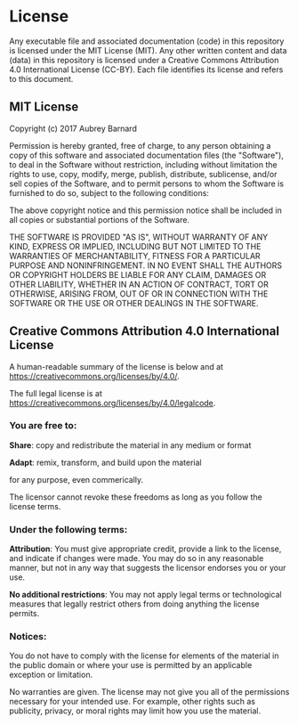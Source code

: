 License
=======

Any executable file and associated documentation (code) in this
repository is licensed under the MIT License (MIT).  Any other written
content and data (data) in this repository is licensed under a Creative
Commons Attribution 4.0 International License (CC-BY).  Each file
identifies its license and refers to this document.


MIT License
-----------

Copyright (c) 2017 Aubrey Barnard

Permission is hereby granted, free of charge, to any person obtaining a
copy of this software and associated documentation files (the
"Software"), to deal in the Software without restriction, including
without limitation the rights to use, copy, modify, merge, publish,
distribute, sublicense, and/or sell copies of the Software, and to
permit persons to whom the Software is furnished to do so, subject to
the following conditions:

The above copyright notice and this permission notice shall be included
in all copies or substantial portions of the Software.

THE SOFTWARE IS PROVIDED "AS IS", WITHOUT WARRANTY OF ANY KIND, EXPRESS
OR IMPLIED, INCLUDING BUT NOT LIMITED TO THE WARRANTIES OF
MERCHANTABILITY, FITNESS FOR A PARTICULAR PURPOSE AND
NONINFRINGEMENT. IN NO EVENT SHALL THE AUTHORS OR COPYRIGHT HOLDERS BE
LIABLE FOR ANY CLAIM, DAMAGES OR OTHER LIABILITY, WHETHER IN AN ACTION
OF CONTRACT, TORT OR OTHERWISE, ARISING FROM, OUT OF OR IN CONNECTION
WITH THE SOFTWARE OR THE USE OR OTHER DEALINGS IN THE SOFTWARE.


Creative Commons Attribution 4.0 International License
------------------------------------------------------

A human-readable summary of the license is below and at
https://creativecommons.org/licenses/by/4.0/.

The full legal license is at
https://creativecommons.org/licenses/by/4.0/legalcode.

### You are free to: ###

**Share**: copy and redistribute the material in any medium or format

**Adapt**: remix, transform, and build upon the material

for any purpose, even commerically.

The licensor cannot revoke these freedoms as long as you follow the
license terms.

### Under the following terms: ###

**Attribution**: You must give appropriate credit, provide a link to the
license, and indicate if changes were made.  You may do so in any
reasonable manner, but not in any way that suggests the licensor
endorses you or your use.

**No additional restrictions**: You may not apply legal terms or
technological measures that legally restrict others from doing anything
the license permits.

### Notices: ###

You do not have to comply with the license for elements of the material
in the public domain or where your use is permitted by an applicable
exception or limitation.

No warranties are given.  The license may not give you all of the
permissions necessary for your intended use.  For example, other rights
such as publicity, privacy, or moral rights may limit how you use the
material.
